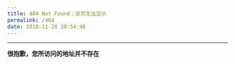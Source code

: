 ```yaml
---
title: 404 Not Found：该页无法显示
permalink: /404
date: 2018-11-28 20:54:46
---
```

---
**很抱歉，您所访问的地址并不存在**
